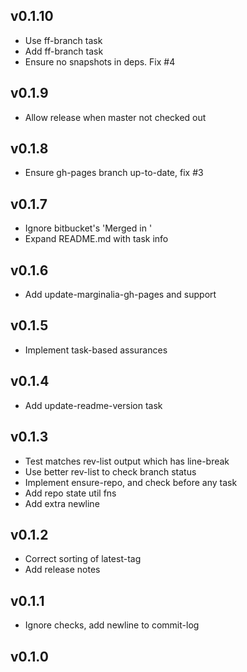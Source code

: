 ## v0.1.10

- Use ff-branch task
- Add ff-branch task
- Ensure no snapshots in deps. Fix #4

## v0.1.9

- Allow release when master not checked out

## v0.1.8

- Ensure gh-pages branch up-to-date, fix #3

## v0.1.7

- Ignore bitbucket's 'Merged in '
- Expand README.md with task info

## v0.1.6

- Add update-marginalia-gh-pages and support

## v0.1.5

- Implement task-based assurances

## v0.1.4

- Add update-readme-version task

## v0.1.3

- Test matches rev-list output which has line-break
- Use better rev-list to check branch status
- Implement ensure-repo, and check before any task
- Add repo state util fns
- Add extra newline
## v0.1.2

- Correct sorting of latest-tag
- Add release notes
## v0.1.1

- Ignore checks, add newline to commit-log
## v0.1.0

